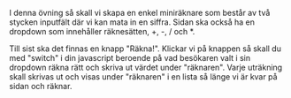 I denna övning så skall vi skapa en enkel miniräknare som består av två stycken inputfält där vi kan mata in en siffra. Sidan ska också ha en dropdown som innehåller räknesätten, +, -, / och *. 

Till sist ska det finnas en knapp "Räkna!". Klickar vi på knappen så skall du med "switch" i din javascript beroende på vad besökaren valt i sin dropdown räkna rätt och skriva ut värdet under "räknaren".
Varje uträkning skall skrivas ut och visas under "räknaren" i en lista så länge vi är kvar på sidan och räknar.